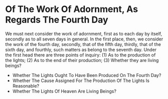 # Of The Work Of Adornment, As Regards The Fourth Day

We must next consider the work of adornment, first as to each day by itself, secondly as to all seven days in general.  In the first place, then, we consider the work of the fourth day, secondly, that of the fifth day, thirdly, that of the sixth day, and fourthly, such matters as belong to the seventh day.  Under the first head there are three points of inquiry:
(1) As to the production of the lights;
(2) As to the end of their production;
(3) Whether they are living beings?

* Whether The Lights Ought To Have Been Produced On The Fourth Day?
* Whether The Cause Assigned For The Production Of The Lights Is Reasonable?
* Whether The Lights Of Heaven Are Living Beings?